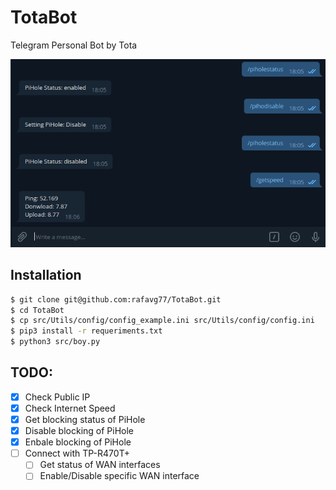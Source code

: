 # TotaBot
Telegram Personal Bot by Tota

![screen](https://raw.githubusercontent.com/rafavg77/TotaBot/main/img/botCommands.png)

## Installation
```bash
$ git clone git@github.com:rafavg77/TotaBot.git
$ cd TotaBot 
$ cp src/Utils/config/config_example.ini src/Utils/config/config.ini
$ pip3 install -r requeriments.txt
$ python3 src/boy.py
```

## TODO:
- [x] Check Public IP
- [x] Check Internet Speed
- [x] Get blocking status of PiHole
- [x] Disable blocking of PiHole
- [x] Enbale blocking of PiHole
- [ ] Connect with TP-R470T+
    - [ ] Get status of WAN interfaces
    - [ ] Enable/Disable specific WAN interface
